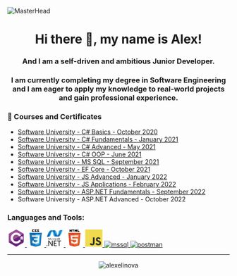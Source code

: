 
![MasterHead](https://github.com/alexelinova/alexelinova/blob/main/updated-banner.gif)

<h1 align="center">Hi there 👋, my name is Alex!</h1>
<h3 align="center">And I am a self-driven and ambitious Junior Developer.</h3>
<h3 align="center">I am  currently completing my degree in Software Engineering and I am eager to apply my knowledge to real-world projects and gain professional experience.</h3>

### :bookmark_tabs: Courses and Certificates
* [Software University - C# Basics - October 2020](https://softuni.bg/certificates/certificates/converttoimage/91464?code=a11c6e14)
* [Software University - C# Fundamentals - January 2021](https://softuni.bg/certificates/certificates/converttoimage/103584?code=0a87abdc)
* [Software University - C# Advanced - May 2021](https://softuni.bg/certificates/certificates/converttoimage/108633?code=9f559b0c)
* [Software University - C# OOP - June 2021](https://softuni.bg/certificates/certificates/converttoimage/112999?code=ebae84a9)
* [Software University - MS SQL -  September 2021](https://softuni.bg/certificates/certificates/converttoimage/113830?code=f635bc72)
* [Software University - EF Core - October 2021](https://softuni.bg/certificates/certificates/converttoimage/119029?code=e0d57ca6)
* [Software University - JS Advanced - January 2022](https://softuni.bg/certificates/certificates/converttoimage/126568?code=6dce6250)
* [Software University - JS Applications - February 2022](https://softuni.bg/certificates/certificates/converttoimage/130473?code=44883384)
* [Software University - ASP.NET Fundamentals - September 2022](https://softuni.bg/certificates/certificates/converttoimage/146530?code=9e729583)
* Software University - ASP.NET Advanced - October 2022 

<h3 align="left">Languages and Tools:</h3>
<p align="left"> <a href="https://www.w3schools.com/cs/" target="_blank" rel="noreferrer"> <img src="https://raw.githubusercontent.com/devicons/devicon/master/icons/csharp/csharp-original.svg" alt="csharp" width="40" height="40"/> </a> <a href="https://www.w3schools.com/css/" target="_blank" rel="noreferrer"> <img src="https://raw.githubusercontent.com/devicons/devicon/master/icons/css3/css3-original-wordmark.svg" alt="css3" width="40" height="40"/> </a> <a href="https://dotnet.microsoft.com/" target="_blank" rel="noreferrer"> <img src="https://raw.githubusercontent.com/devicons/devicon/master/icons/dot-net/dot-net-original-wordmark.svg" alt="dotnet" width="40" height="40"/> </a> <a href="https://www.w3.org/html/" target="_blank" rel="noreferrer"> <img src="https://raw.githubusercontent.com/devicons/devicon/master/icons/html5/html5-original-wordmark.svg" alt="html5" width="40" height="40"/> </a> <a href="https://developer.mozilla.org/en-US/docs/Web/JavaScript" target="_blank" rel="noreferrer"> <img src="https://raw.githubusercontent.com/devicons/devicon/master/icons/javascript/javascript-original.svg" alt="javascript" width="40" height="40"/> </a> <a href="https://www.microsoft.com/en-us/sql-server" target="_blank" rel="noreferrer"> <img src="https://www.svgrepo.com/show/303229/microsoft-sql-server-logo.svg" alt="mssql" width="40" height="40"/> </a> <a href="https://postman.com" target="_blank" rel="noreferrer"> <img src="https://www.vectorlogo.zone/logos/getpostman/getpostman-icon.svg" alt="postman" width="40" height="40"/> </a> </p>

---

<p align="center"><img align="center" src="https://github-readme-streak-stats.herokuapp.com/?user=alexelinova&" alt="alexelinova" /></p>
